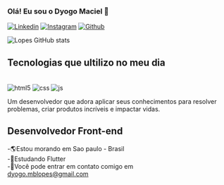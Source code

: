 ### Olá! Eu sou o Dyogo Maciel 👋

[![Linkedin](https://img.shields.io/badge/LinkedIn-0077B5?style=for-the-badge&logo=linkedin&logoColor=white)](https://www.linkedin.com/in/dyogo-lopes-097a2023b)
[![Instagram](https://img.shields.io/badge/Instagram-E4405F?style=for-the-badge&logo=instagram&logoColor=white)](https://www.instagram.com/dyogomaciel23/)
[![Github](https://img.shields.io/badge/GitHub-100000?style=for-the-badge&logo=github&logoColor=white)](https://github.com/dyogomblopes)

![Lopes GitHub stats](https://github-readme-stats.vercel.app/api?username=dyogomblopes&show_icons=true&theme=dracula)

## Tecnologias que ultilizo no meu dia

<div style="display: inline_block"><br/>
 <img align="center" alt="html5" src="https://img.shields.io/badge/HTML5-E34F26?style=for-the-badge&logo=html5&logoColor=white"/>
 <img align="center" alt="css" src="https://img.shields.io/badge/CSS3-1572B6?style=for-the-badge&logo=css3&logoColor=white"/>
 <img align="center" alt="js" src="https://img.shields.io/badge/JavaScript-F7DF1E?style=for-the-badge&logo=javascript&logoColor=black"/>
</div>

Um desenvolvedor que adora aplicar seus conhecimentos para resolver problemas, criar produtos incríveis e impactar vidas.

## Desenvolvedor Front-end

-🌎Estou morando em Sao paulo - Brasil</br>
-🧠Estudando Flutter</br>
-📧Você pode entrar em contato comigo em</br>
dyogo.mblopes@gmail.com
